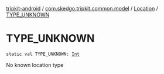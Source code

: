 [tripkit-android](../../index.md) / [com.skedgo.tripkit.common.model](../index.md) / [Location](index.md) / [TYPE_UNKNOWN](./-t-y-p-e_-u-n-k-n-o-w-n.md)

# TYPE_UNKNOWN

`static val TYPE_UNKNOWN: `[`Int`](https://kotlinlang.org/api/latest/jvm/stdlib/kotlin/-int/index.html)

No known location type

